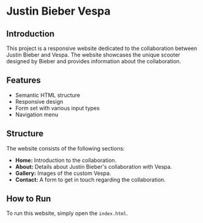 # Justin Bieber Vespa

## Introduction
This project is a responsive website dedicated to the collaboration between Justin Bieber and Vespa. The website showcases the unique scooter designed by Bieber and provides information about the collaboration.

## Features
- Semantic HTML structure
- Responsive design
- Form set with various input types
- Navigation menu

## Structure
The website consists of the following sections:
- **Home:** Introduction to the collaboration.
- **About:** Details about Justin Bieber's collaboration with Vespa.
- **Gallery:** Images of the custom Vespa.
- **Contact:** A form to get in touch regarding the collaboration.

## How to Run
To run this website, simply open the `index.html`.
